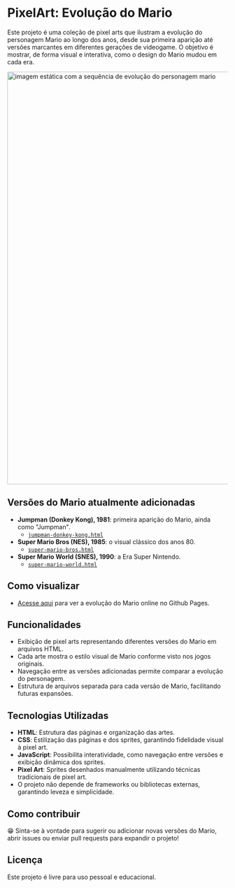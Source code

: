 # PixelArt: Evolução do Mario

Este projeto é uma coleção de pixel arts que ilustram a evolução do personagem Mario ao longo dos anos, desde sua primeira aparição até versões marcantes em diferentes gerações de videogame. O objetivo é mostrar, de forma visual e interativa, como o design do Mario mudou em cada era.

<img width="1919" height="944" alt="imagem estática com a sequência de evolução do personagem mario" src="https://github.com/user-attachments/assets/f30b0005-d473-4913-bc46-44d0bc945360" />

## Versões do Mario atualmente adicionadas
- **Jumpman (Donkey Kong), 1981**: primeira aparição do Mario, ainda como "Jumpman".
  - [`jumpman-donkey-kong.html`](jumpman-donkey-kong.html)
- **Super Mario Bros (NES), 1985**: o visual clássico dos anos 80.
  - [`super-mario-bros.html`](super-mario-bros.html)
- **Super Mario World (SNES), 1990**: a Era Super Nintendo.
  - [`super-mario-world.html`](super-mario-world.html)

## Como visualizar
- [Acesse aqui](https://amandioca.github.io/art-pixel-evolution-of-mario/) para ver a evolução do Mario online no Github Pages.

## Funcionalidades
- Exibição de pixel arts representando diferentes versões do Mario em arquivos HTML.
- Cada arte mostra o estilo visual de Mario conforme visto nos jogos originais.
- Navegação entre as versões adicionadas permite comparar a evolução do personagem.
- Estrutura de arquivos separada para cada versão de Mario, facilitando futuras expansões.

## Tecnologias Utilizadas
- **HTML**: Estrutura das páginas e organização das artes.
- **CSS**: Estilização das páginas e dos sprites, garantindo fidelidade visual à pixel art.
- **JavaScript**: Possibilita interatividade, como navegação entre versões e exibição dinâmica dos sprites.
- **Pixel Art**: Sprites desenhados manualmente utilizando técnicas tradicionais de pixel art.
- O projeto não depende de frameworks ou bibliotecas externas, garantindo leveza e simplicidade.

## Como contribuir
😁 Sinta-se à vontade para sugerir ou adicionar novas versões do Mario, abrir issues ou enviar pull requests para expandir o projeto!

## Licença
Este projeto é livre para uso pessoal e educacional.
